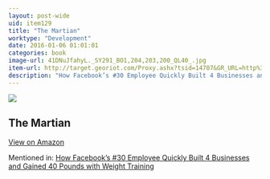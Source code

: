 ```yaml
---
layout: post-wide
uid: item129
title: "The Martian"
worktype: "Development"
date: 2016-01-06 01:01:01
categories: book
image-url: 41DNuJfahyL._SY291_BO1,204,203,200_QL40_.jpg
item-url: http://target.georiot.com/Proxy.ashx?tsid=14707&GR_URL=http%3A%2F%2Fwww.amazon.com%2FMartian-Andy-Weir%2Fdp%2F0553418025%2F
description: "How Facebook’s #30 Employee Quickly Built 4 Businesses and Gained 40 Pounds with Weight Training"
---
```

<a href="http://target.georiot.com/Proxy.ashx?tsid=14707&GR_URL=http%3A%2F%2Fwww.amazon.com%2FMartian-Andy-Weir%2Fdp%2F0553418025%2F" target="blank"><img src="../../../../img/thumbs/41DNuJfahyL._SY291_BO1,204,203,200_QL40_.jpg" class="prod-img"></a>
<h2>The Martian</h2>
<p><a class="btn btn-primary" href="http://target.georiot.com/Proxy.ashx?tsid=14707&GR_URL=http%3A%2F%2Fwww.amazon.com%2FMartian-Andy-Weir%2Fdp%2F0553418025%2F" target="blank">View on Amazon</a><p>
<p>Mentioned in: <a href="http://fourhourworkweek.com/2015/05/07/noah-kagan/" target="blank">How Facebook’s #30 Employee Quickly Built 4 Businesses and Gained 40 Pounds with Weight Training</a></p>

